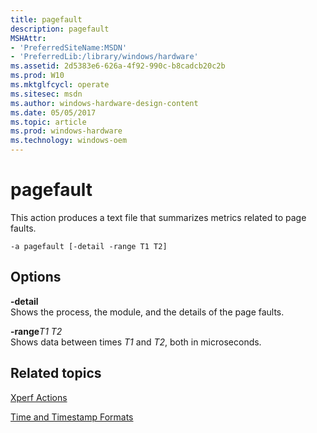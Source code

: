 ```yaml
---
title: pagefault
description: pagefault
MSHAttr:
- 'PreferredSiteName:MSDN'
- 'PreferredLib:/library/windows/hardware'
ms.assetid: 2d5383e6-626a-4f92-990c-b8cadcb20c2b
ms.prod: W10
ms.mktglfcycl: operate
ms.sitesec: msdn
ms.author: windows-hardware-design-content
ms.date: 05/05/2017
ms.topic: article
ms.prod: windows-hardware
ms.technology: windows-oem
---
```


# pagefault


This action produces a text file that summarizes metrics related to page faults.

``` syntax
-a pagefault [-detail -range T1 T2]
```

## Options


<a href="" id="-detail"></a>**-detail**  
Shows the process, the module, and the details of the page faults.

<a href="" id="-ranget1-t2"></a>**-range***T1 T2*  
Shows data between times *T1* and *T2*, both in microseconds.

## Related topics


[Xperf Actions](xperf-actions.md)

[Time and Timestamp Formats](time-and-timestamp-formats.md)

 

 







